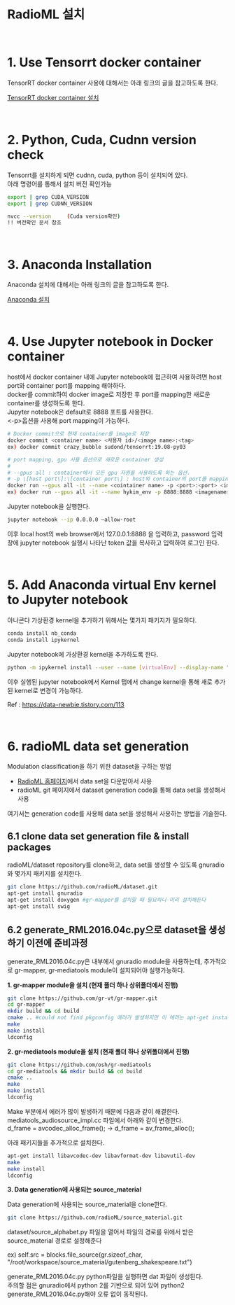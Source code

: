 # RadioML 설치
<br>

# 1. Use Tensorrt docker container

TensorRT docker container 사용에 대해서는 아래 링크의 글을 참고하도록 한다.

[TensorRT docker container 설치](/env-settings/TensorRT_docker.md) 

<br>

# 2. Python, Cuda, Cudnn version check

Tensorrt를 설치하게 되면 cudnn, cuda, python 등이 설치되어 있다.  
아래 명령어를 통해서 설치 버전 확인가능

```bash
export | grep CUDA_VERSION
export | grep CUDNN_VERSION
```

```bash
nvcc --version     (Cuda version확인)
!! 버전확인 문서 참조
```
<br>

# 3. Anaconda Installation
Anaconda 설치에 대해서는 아래 링크의 글을 참고하도록 한다.

[Anaconda 설치](/env-settings/Anaconda_setting.md) 

<br>

# 4. Use Jupyter notebook in Docker container

host에서 docker container 내에 Jupyter notebook에 접근하여 사용하려면 host port와 container port를 mapping 해야하다.  
docker를 commit하여 docker image로 저장한 후 port를 mapping한 새로운 container를 생성하도록 한다.  
Jupyter notebook은 default로 8888 포트를 사용한다.  
<-p>옵션을 사용해 port mapping이 가능하다.


```bash
# Docker commit으로 현재 container를 image로 저장
docker commit <container name> <사용자 id>/<image name>:<tag>
ex) docker commit crazy_bubble sudond/tensorrt:19.08-py03

# port mapping, gpu 사용 옵션으로 새로운 container 생성
#
# --gpus all : container에서 모든 gpu 자원을 사용하도록 하는 옵션. 
# -p \[host port\]:\[container port\] : host와 container의 port를 mapping 시키는 옵션
docker run --gpus all -it --name <cointainer name> -p <port>:<port> <imagename>:<tag> /bin/bash
ex) docker run --gpus all -it --name hykim_env -p 8888:8888 <imagename>:<tag> /bin/bash
```

Jupyter notebook을 실행한다.

```bash
jupyter notebook --ip 0.0.0.0 –allow-root
```

이후 local host의 web browser에서 127.0.0.1:8888 을 입력하고, password 입력창에 jupyter notebook 실행시 나타난 token 값을 복사하고 입력하여 로그인 한다.

<br>

# 5. Add Anaconda virtual Env kernel to Jupyter notebook 

아나콘다 가상환경 kernel을 추가하기 위해서는 몇가지 패키지가 필요하다.

```bash
conda install nb_conda
conda install ipykernel
```

Jupyter notebook에 가상환경 kernel을 추가하도록 한다.

```bash
python -m ipykernel install --user --name [virtualEnv] --display-name "[displayKenrelName]"
```

이후 실행된 jupyter notebook에서 Kernel 탭에서 change kernel을 통해 새로 추가된 kernel로 변경이 가능하다.

Ref : https://data-newbie.tistory.com/113

<br>

# 6. radioML data set generation

Modulation classification을 하기 위한 dataset을 구하는 방법
- [RadioML 홈페이지](https://www.deepsig.io/datasets)에서 data set을 다운받아서 사용
- radioML git 페이지에서 dataset generation code을 통해 data set을 생성해서 사용

여기서는 generation code를 사용해 data set을 생성해서 사용하는 방법을 기술한다.

## 6.1 clone data set generation file & install packages
radioML/dataset repository를 clone하고, data set을 생성할 수 있도록 gnuradio와 몇가지 패키지를 설치한다.

```bash
git clone https://github.com/radioML/dataset.git
apt-get install gnuradio
apt-get install doxygen #gr-mapper를 설치할 때 필요하니 미리 설치해둔다
apt-get install swig
```

## 6.2 generate\_RML2016.04c.py으로 dataset을 생성하기 이전에 준비과정

generate_RML2016.04c.py은 내부에서 gnuradio module을 사용하는데, 추가적으로 gr-mapper, gr-mediatools module이 설치되어야 실행가능하다.

**1. gr-mapper module을 설치 \(현재 폴더 하나 상위폴더에서 진행\)**

```bash
git clone https://github.com/gr-vt/gr-mapper.git
cd gr-mapper
mkdir build && cd build
cmake .. #could not find pkgconfig 에러가 발생하지만 이 에러는 apt-get install pkg-config로 해결
make
make install
ldconfig
```

**2. gr-mediatools module을 설치 \(현재 폴더 하나 상위폴더에서 진행\)**

```bash
git clone https://github.com/osh/gr-mediatools
cd gr-mediatools && mkdir build && cd build
cmake ..
make
make install
ldconfig
```

Make 부분에서 에러가 많이 발생하기 때문에 다음과 같이 해결한다.  
mediatools\_audiosource\_impl.cc 파일에서 아래와 같이 변경한다.  
d\_frame = avcodec\_alloc\_frame\(\); -> d\_frame = av\_frame\_alloc\(\);

아래 패키지들을 추가적으로 설치한다.

```bash
apt-get install libavcodec-dev libavformat-dev libavutil-dev
make
make install
ldconfig
```

**3. Data generation에 사용되는 source_material**  

Data generation에 사용되는 source_material을 clone한다.
```bash
git clone https://github.com/radioML/source_material.git
```

dataset/source\_alphabet.py 파일을 열어서 파일의 경로를 위에서 받은 source_material 경로로 설정해준다

ex\) self.src = blocks.file\_source\(gr.sizeof\_char, "/root/workspace/source\_material/gutenberg\_shakespeare.txt"\)

generate\_RML2016.04c.py python파일을 실행하면 dat 파일이 생성된다.  
주의할 점은 gnuradio에서 python 2를 기반으로 되어 있어 python2 generate\_RML2016.04c.py해야 오류 없이 동작된다.


